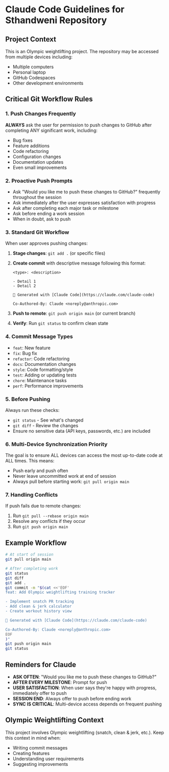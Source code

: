 # Claude Code Guidelines for Sthandweni Repository

## Project Context
This is an Olympic weightlifting project. The repository may be accessed from multiple devices including:
- Multiple computers
- Personal laptop
- GitHub Codespaces
- Other development environments

## Critical Git Workflow Rules

### 1. Push Changes Frequently
**ALWAYS** ask the user for permission to push changes to GitHub after completing ANY significant work, including:
- Bug fixes
- Feature additions
- Code refactoring
- Configuration changes
- Documentation updates
- Even small improvements

### 2. Proactive Push Prompts
- Ask "Would you like me to push these changes to GitHub?" frequently throughout the session
- Ask immediately after the user expresses satisfaction with progress
- Ask after completing each major task or milestone
- Ask before ending a work session
- When in doubt, ask to push

### 3. Standard Git Workflow

When user approves pushing changes:

1. **Stage changes**: `git add .` (or specific files)
2. **Create commit** with descriptive message following this format:
   ```
   <type>: <description>

   - Detail 1
   - Detail 2

   🤖 Generated with [Claude Code](https://claude.com/claude-code)

   Co-Authored-By: Claude <noreply@anthropic.com>
   ```

3. **Push to remote**: `git push origin main` (or current branch)
4. **Verify**: Run `git status` to confirm clean state

### 4. Commit Message Types
- `feat`: New feature
- `fix`: Bug fix
- `refactor`: Code refactoring
- `docs`: Documentation changes
- `style`: Code formatting/style
- `test`: Adding or updating tests
- `chore`: Maintenance tasks
- `perf`: Performance improvements

### 5. Before Pushing
Always run these checks:
- `git status` - See what's changed
- `git diff` - Review the changes
- Ensure no sensitive data (API keys, passwords, etc.) are included

### 6. Multi-Device Synchronization Priority
The goal is to ensure ALL devices can access the most up-to-date code at ALL times. This means:
- Push early and push often
- Never leave uncommitted work at end of session
- Always pull before starting work: `git pull origin main`

### 7. Handling Conflicts
If push fails due to remote changes:
1. Run `git pull --rebase origin main`
2. Resolve any conflicts if they occur
3. Run `git push origin main`

## Example Workflow

```bash
# At start of session
git pull origin main

# After completing work
git status
git diff
git add .
git commit -m "$(cat <<'EOF'
feat: Add Olympic weightlifting training tracker

- Implement snatch PR tracking
- Add clean & jerk calculator
- Create workout history view

🤖 Generated with [Claude Code](https://claude.com/claude-code)

Co-Authored-By: Claude <noreply@anthropic.com>
EOF
)"
git push origin main
git status
```

## Reminders for Claude
- **ASK OFTEN**: "Would you like me to push these changes to GitHub?"
- **AFTER EVERY MILESTONE**: Prompt for push
- **USER SATISFACTION**: When user says they're happy with progress, immediately offer to push
- **SESSION END**: Always offer to push before ending work
- **SYNC IS CRITICAL**: Multi-device access depends on frequent pushing

## Olympic Weightlifting Context
This project involves Olympic weightlifting (snatch, clean & jerk, etc.). Keep this context in mind when:
- Writing commit messages
- Creating features
- Understanding user requirements
- Suggesting improvements
